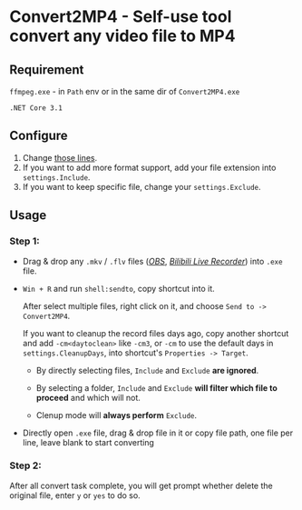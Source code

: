 # Convert2MP4 - Self-use tool convert any video file to MP4



## Requirement

`ffmpeg.exe` - in `Path` env or in the same dir of `Convert2MP4.exe`

`.NET Core 3.1`



## Configure

1. Change [those lines](Convert2MP4/Program.cs#L38-L42).
2. If you want to add more format support, add your file extension into `settings.Include`.
3. If you want to keep specific file, change your `settings.Exclude`.



## Usage

### Step 1:

- Drag & drop any `.mkv` / `.flv` files (*[OBS](https://obsproject.com/)*, *[Bilibili Live Recorder](https://rec.danmuji.org/)*) into `.exe` file.

- `Win + R` and run `shell:sendto`, copy shortcut into it.

    After select multiple files, right click on it, and choose `Send to -> Convert2MP4`.

    If you want to cleanup the record files days ago, copy another shortcut and add `-cm<daytoclean>` like `-cm3`, or `-cm` to use the default days in `settings.CleanupDays`, into shortcut's `Properties -> Target`.

     - By directly selecting files, `Include` and `Exclude` **are ignored**.

     - By selecting a folder, `Include` and `Exclude` **will filter which file to proceed** and which will not.

     - Clenup mode will **always perform** `Exclude`.

- Directly open `.exe` file, drag & drop file in it or copy file path, one file per line, leave blank to start converting

### Step 2:

After all convert task complete, you will get prompt whether delete the original file, enter `y` or `yes` to do so.
